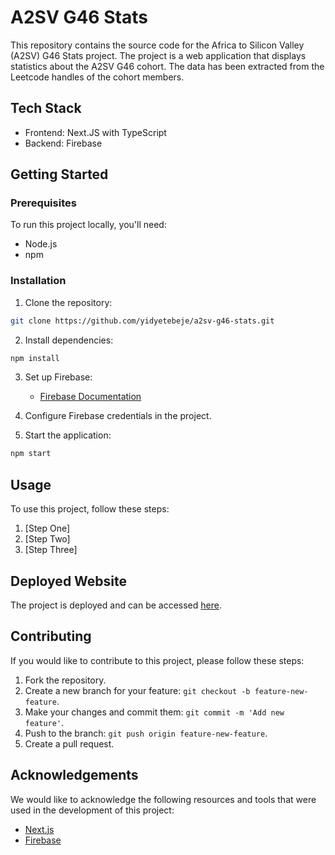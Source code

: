 # A2SV G46 Stats

This repository contains the source code for the Africa to Silicon Valley (A2SV) G46 Stats project. The project is a web application that displays statistics about the A2SV G46 cohort. The data has been extracted from the Leetcode handles of the cohort members.

## Tech Stack

- Frontend: Next.JS with TypeScript
- Backend: Firebase

## Getting Started

### Prerequisites

To run this project locally, you'll need:

- Node.js
- npm

### Installation

1. Clone the repository:

```bash
git clone https://github.com/yidyetebeje/a2sv-g46-stats.git
```

2. Install dependencies:

```bash
npm install
```

3. Set up Firebase:

   - [Firebase Documentation](https://firebase.google.com/docs)

4. Configure Firebase credentials in the project.

5. Start the application:

```bash
npm start
```

## Usage

To use this project, follow these steps:

1. [Step One]
2. [Step Two]
3. [Step Three]

## Deployed Website

The project is deployed and can be accessed [here](https://a2svg46stat.vercel.app/).

## Contributing

If you would like to contribute to this project, please follow these steps:

1. Fork the repository.
2. Create a new branch for your feature: `git checkout -b feature-new-feature`.
3. Make your changes and commit them: `git commit -m 'Add new feature'`.
4. Push to the branch: `git push origin feature-new-feature`.
5. Create a pull request.

## Acknowledgements

We would like to acknowledge the following resources and tools that were used in the development of this project:

- [Next.js](https://nextjs.org/)
- [Firebase](https://firebase.google.com/)